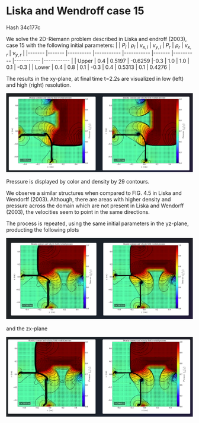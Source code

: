 # Liska and Wendroff case 15
Hash 34c177c


We solve the  2D-Riemann problem described in Liska and endroff (2003), case 15 with the following initial parameters:
|       	| $P_l$ 	| $\rho_l$ 	| $v_{x,l}$ 	| $v_{y,l}$ 	| $P_r$ 	| $\rho_r$ 	| $v_{x,r}$ 	| $v_{y,r}$ 	|
|-------	|-------	|----------	|-----------	|-----------	|-------	|----------	|-----------	|-----------	|
| Upper 	| 0.4  	| 0.5197   | -0.6259   	|-0.3      	| 1.0   	| 1.0   	  | 0.1       	| -0.3       	|
| Lower 	| 0.4   	| 0.8     	| 0.1   	| -0.3     	| 0.4   	| 0.5313  	| 0.1       	| 0.4276    	|

The results in the xy-plane, at final time t=2.2s are visualized in low (left) and high (right) resolution.

![case4_xy](images/2D/case15/case15_xy.png)

Pressure is displayed by color and density by 29 contours.

We observe a similar structures when compared to FIG. 4.5 in Liska and Wendorff (2003). Although, there are areas with higher density and pressure across the domain which are not present in Liska and Wendorff (2003), the velocities seem to point in the same directions.  

The process is repeated, using the same initial parameters in the yz-plane, producting the following plots

![case15_yz](images/2D/case15/case15_yz.png)

and the zx-plane

![case15_zx](images/2D/case15/case15_xz.png)
